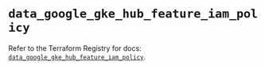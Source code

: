 # `data_google_gke_hub_feature_iam_policy`

Refer to the Terraform Registry for docs: [`data_google_gke_hub_feature_iam_policy`](https://registry.terraform.io/providers/hashicorp/google-beta/6.43.0/docs/data-sources/google_gke_hub_feature_iam_policy).

